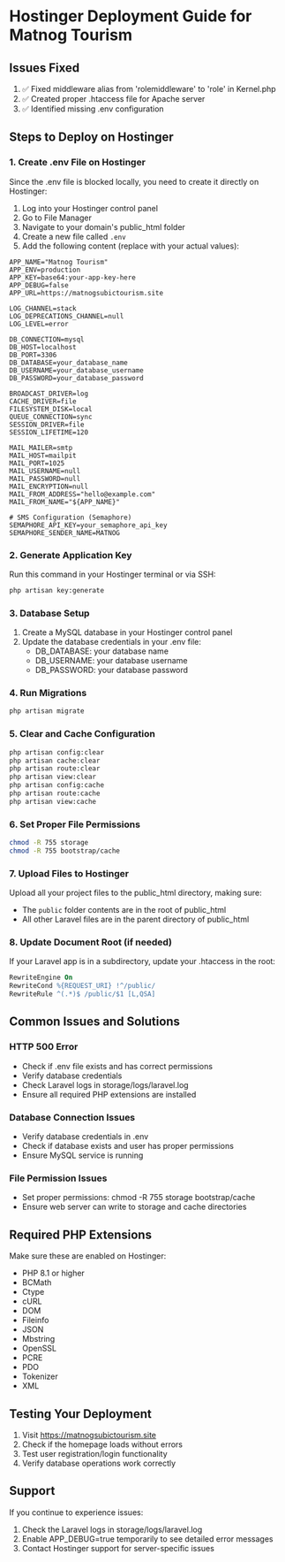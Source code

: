 # Hostinger Deployment Guide for Matnog Tourism

## Issues Fixed
1. ✅ Fixed middleware alias from 'rolemiddleware' to 'role' in Kernel.php
2. ✅ Created proper .htaccess file for Apache server
3. ✅ Identified missing .env configuration

## Steps to Deploy on Hostinger

### 1. Create .env File on Hostinger
Since the .env file is blocked locally, you need to create it directly on Hostinger:

1. Log into your Hostinger control panel
2. Go to File Manager
3. Navigate to your domain's public_html folder
4. Create a new file called `.env`
5. Add the following content (replace with your actual values):

```env
APP_NAME="Matnog Tourism"
APP_ENV=production
APP_KEY=base64:your-app-key-here
APP_DEBUG=false
APP_URL=https://matnogsubictourism.site

LOG_CHANNEL=stack
LOG_DEPRECATIONS_CHANNEL=null
LOG_LEVEL=error

DB_CONNECTION=mysql
DB_HOST=localhost
DB_PORT=3306
DB_DATABASE=your_database_name
DB_USERNAME=your_database_username
DB_PASSWORD=your_database_password

BROADCAST_DRIVER=log
CACHE_DRIVER=file
FILESYSTEM_DISK=local
QUEUE_CONNECTION=sync
SESSION_DRIVER=file
SESSION_LIFETIME=120

MAIL_MAILER=smtp
MAIL_HOST=mailpit
MAIL_PORT=1025
MAIL_USERNAME=null
MAIL_PASSWORD=null
MAIL_ENCRYPTION=null
MAIL_FROM_ADDRESS="hello@example.com"
MAIL_FROM_NAME="${APP_NAME}"

# SMS Configuration (Semaphore)
SEMAPHORE_API_KEY=your_semaphore_api_key
SEMAPHORE_SENDER_NAME=MATNOG
```

### 2. Generate Application Key
Run this command in your Hostinger terminal or via SSH:
```bash
php artisan key:generate
```

### 3. Database Setup
1. Create a MySQL database in your Hostinger control panel
2. Update the database credentials in your .env file:
   - DB_DATABASE: your database name
   - DB_USERNAME: your database username  
   - DB_PASSWORD: your database password

### 4. Run Migrations
```bash
php artisan migrate
```

### 5. Clear and Cache Configuration
```bash
php artisan config:clear
php artisan cache:clear
php artisan route:clear
php artisan view:clear
php artisan config:cache
php artisan route:cache
php artisan view:cache
```

### 6. Set Proper File Permissions
```bash
chmod -R 755 storage
chmod -R 755 bootstrap/cache
```

### 7. Upload Files to Hostinger
Upload all your project files to the public_html directory, making sure:
- The `public` folder contents are in the root of public_html
- All other Laravel files are in the parent directory of public_html

### 8. Update Document Root (if needed)
If your Laravel app is in a subdirectory, update your .htaccess in the root:
```apache
RewriteEngine On
RewriteCond %{REQUEST_URI} !^/public/
RewriteRule ^(.*)$ /public/$1 [L,QSA]
```

## Common Issues and Solutions

### HTTP 500 Error
- Check if .env file exists and has correct permissions
- Verify database credentials
- Check Laravel logs in storage/logs/laravel.log
- Ensure all required PHP extensions are installed

### Database Connection Issues
- Verify database credentials in .env
- Check if database exists and user has proper permissions
- Ensure MySQL service is running

### File Permission Issues
- Set proper permissions: chmod -R 755 storage bootstrap/cache
- Ensure web server can write to storage and cache directories

## Required PHP Extensions
Make sure these are enabled on Hostinger:
- PHP 8.1 or higher
- BCMath
- Ctype
- cURL
- DOM
- Fileinfo
- JSON
- Mbstring
- OpenSSL
- PCRE
- PDO
- Tokenizer
- XML

## Testing Your Deployment
1. Visit https://matnogsubictourism.site
2. Check if the homepage loads without errors
3. Test user registration/login functionality
4. Verify database operations work correctly

## Support
If you continue to experience issues:
1. Check the Laravel logs in storage/logs/laravel.log
2. Enable APP_DEBUG=true temporarily to see detailed error messages
3. Contact Hostinger support for server-specific issues
